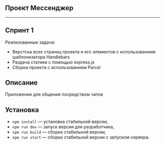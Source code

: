 
## Проект Мессенджер
---

## Спринт 1

Реализованные задачи:

- Верстска всех страниц проекта и его элементов с использованием шаблонизатора Handlebars
- Раздача статики с помощью express.js
- Сборка проекта с использованием Parcel

## Описание

Приложение для общения посредством чатов

## Установка

- `npm install` — установка стабильной версии,
- `npm run dev` — запуск версии для разработчика,
- `npm run build` — сборка стабильной версии,
- `npm run start` — сборка стабильной версии c запуском сервера.
